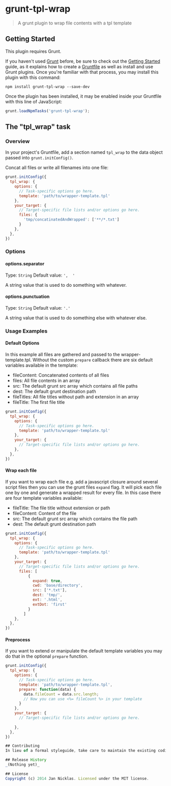 # grunt-tpl-wrap

> A grunt plugin to wrap file contents with a tpl template

## Getting Started
This plugin requires Grunt.

If you haven't used [Grunt](http://gruntjs.com/) before, be sure to check out the [Getting Started](http://gruntjs.com/getting-started) guide, as it explains how to create a [Gruntfile](http://gruntjs.com/sample-gruntfile) as well as install and use Grunt plugins. Once you're familiar with that process, you may install this plugin with this command:

```shell
npm install grunt-tpl-wrap --save-dev
```

Once the plugin has been installed, it may be enabled inside your Gruntfile with this line of JavaScript:

```js
grunt.loadNpmTasks('grunt-tpl-wrap');
```

## The "tpl_wrap" task

### Overview
In your project's Gruntfile, add a section named `tpl_wrap` to the data object passed into `grunt.initConfig()`.

Concat all files or write all filenames into one file:

```js
grunt.initConfig({
  tpl_wrap: {
    options: {
      // Task-specific options go here.
      template: 'path/to/wrapper-template.tpl'
    },
    your_target: {
      // Target-specific file lists and/or options go here.
      files: {
        'tmp/concatinatedAndWrapped': ['**/*.txt']
      }
    },
  },
})
```

### Options

#### options.separator
Type: `String`
Default value: `',  '`

A string value that is used to do something with whatever.

#### options.punctuation
Type: `String`
Default value: `'.'`

A string value that is used to do something else with whatever else.

### Usage Examples

#### Default Options

In this example all files are gathered and passed to the wrapper-template.tpl.
Without the custom `prepare` callback there are six default variables available in the template:

 * fileContent: Concatenated contents of all files
 * files: All file contents in an array
 * src: The default grunt src array which contains all file paths
 * dest: The default grunt destination path
 * fileTitles: All file titles without path and extension in an array
 * fileTitle: The first file title

```js
grunt.initConfig({
  tpl_wrap: {
    options: {
      // Task-specific options go here.
      template: 'path/to/wrapper-template.tpl'
    },
    your_target: {
      // Target-specific file lists and/or options go here.
    },
  },
})
```

#### Wrap each file

If you want to wrap each file e.g. add a javascript closure around several 
script files then you can use the grunt files `expand` flag.
It will pick each file one by one and generate a wrapped result for every file.
In this case there are four template variables available:

* fileTitle: The file title without extension or path
* fileContent: Content of the file
* src: The default grunt src array which contains the file path
* dest: The default grunt destination path

```js
grunt.initConfig({
  tpl_wrap: {
    options: {
      // Task-specific options go here.
      template: 'path/to/wrapper-template.tpl'
    },
    your_target: {
      // Target-specific file lists and/or options go here.
      files: [
          {
            expand: true,
            cwd: 'base/directory',
            src: ['*.txt'],
            dest: 'tmp/',
            ext: '.html',
            extDot: 'first'
          }
        ]
    },
  },
})
```

#### Preprocess

If you want to extend or manipulate the default template variables you may
do that in the optional `prepare` function.

```js
grunt.initConfig({
  tpl_wrap: {
    options: {
      // Task-specific options go here.
      template: 'path/to/wrapper-template.tpl',
      prepare: function(data) {
        data.fileCount = data.src.length;
        // Now you can use <%= fileCount %> in your template
      }
    },
    your_target: {
      // Target-specific file lists and/or options go here.
     
    },
  },
})

## Contributing
In lieu of a formal styleguide, take care to maintain the existing coding style. Add unit tests for any new or changed functionality. Lint and test your code using [Grunt](http://gruntjs.com/).

## Release History
_(Nothing yet)_

## License
Copyright (c) 2014 Jan Nicklas. Licensed under the MIT license.
